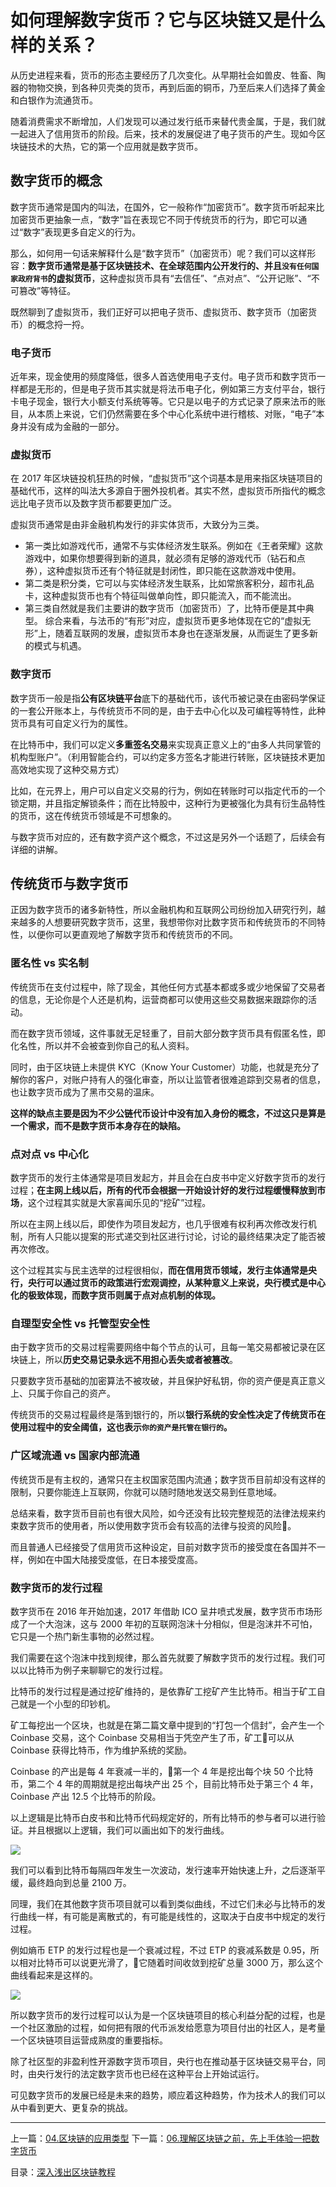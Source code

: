 # 如何理解数字货币？它与区块链又是什么样的关系？
从历史进程来看，货币的形态主要经历了几次变化。从早期社会如兽皮、牲畜、陶器的物物交换，到各种贝壳类的货币，再到后面的铜币，乃至后来人们选择了黄金和白银作为流通货币。

随着消费需求不断增加，人们发现可以通过发行纸币来替代贵金属，于是，我们就一起进入了信用货币的阶段。后来，技术的发展促进了电子货币的产生。现如今区块链技术的大热，它的第一个应用就是数字货币。

## 数字货币的概念
数字货币通常是国内的叫法，在国外，它一般称作“加密货币”。数字货币听起来比加密货币更抽象一点，“数字”旨在表现它不同于传统货币的行为，即它可以通过“数字”表现更多自定义的行为。

那么，如何用一句话来解释什么是“数字货币”（加密货币）呢？我们可以这样形容：**数字货币通常是基于区块链技术、在全球范围内公开发行的、并且`没有任何国家政府背书`的虚拟货币**，这种虚拟货币具有“去信任”、“点对点”、“公开记账”、“不可篡改”等特征。

既然聊到了虚拟货币，我们正好可以把电子货币、虚拟货币、数字货币（加密货币）的概念捋一捋。

### 电子货币
近年来，现金使用的频度降低，很多人首选使用电子支付。电子货币和数字货币一样都是无形的，但是电子货币其实就是将法币电子化，例如第三方支付平台，银行卡电子现金，银行大小额支付系统等等。它只是以电子的方式记录了原来法币的账目，从本质上来说，它们仍然需要在多个中心化系统中进行稽核、对账，“电子”本身并没有成为金融的一部分。

### 虚拟货币
在 2017 年区块链投机狂热的时候，“虚拟货币”这个词基本是用来指区块链项目的基础代币，这样的叫法大多源自于圈外投机者。其实不然，虚拟货币所指代的概念远比电子货币以及数字货币都要更加广泛。

虚拟货币通常是由非金融机构发行的非实体货币，大致分为三类。
*   第一类比如游戏代币，通常不与实体经济发生联系。例如在《王者荣耀》这款游戏中，如果你想要得到新的道具，就必须有足够的游戏代币（钻石和点券），这种虚拟货币还有个特征就是封闭性，即只能在这款游戏中使用。
*   第二类是积分类，它可以与实体经济发生联系，比如常旅客积分，超市礼品卡，这种虚拟货币也有个特征叫做单向性，即只能流入，而不能流出。
*   第三类自然就是我们主要讲的数字货币（加密货币）了，比特币便是其中典型。
综合来看，与法币的“有形”对应，虚拟货币更多地体现在它的“虚拟无形”上，随着互联网的发展，虚拟货币本身也在逐渐发展，从而诞生了更多新的模式与机遇。

### 数字货币
数字货币一般是指**公有区块链平台**底下的基础代币，该代币被记录在由密码学保证的一套公开账本上，与传统货币不同的是，由于去中心化以及可编程等特性，此种货币具有可自定义行为的属性。

在比特币中，我们可以定义**多重签名交易**来实现真正意义上的“由多人共同掌管的机构型账户”。（利用智能合约，可以约定多方签名才能进行转账，区块链技术更加高效地实现了这种交易方式）

比如，在元界上，用户可以自定义交易的行为，例如在转账时可以指定代币的一个锁定期，并且指定解锁条件；而在比特股中，这种行为更被强化为具有衍生品特性的货币，这在传统货币领域是不可想象的。

与数字货币对应的，还有数字资产这个概念，不过这是另外一个话题了，后续会有详细的讲解。

## 传统货币与数字货币

正因为数字货币的诸多新特性，所以金融机构和互联网公司纷纷加入研究行列，越来越多的人想要研究数字货币，这里，我想带你对比数字货币和传统货币的不同特性，以便你可以更直观地了解数字货币和传统货币的不同。

### 匿名性 vs 实名制
传统货币在支付过程中，除了现金，其他任何方式基本都或多或少地保留了交易者的信息，无论你是个人还是机构，运营商都可以使用这些交易数据来跟踪你的活动。

而在数字货币领域，这件事就无足轻重了，目前大部分数字货币具有假匿名性，即化名性，所以并不会被查到你自己的私人资料。

同时，由于区块链上未提供 KYC（Know Your Customer）功能，也就是充分了解你的客户，对账户持有人的强化审查，所以让监管者很难追踪到交易者的信息，也让数字货币成为了黑市交易的温床。

**这样的缺点主要是因为不少公链代币设计中没有加入身份的概念，不过这只是算是一个需求，而不是数字货币本身存在的缺陷。**

### 点对点 vs 中心化
数字货币的发行主体通常是项目发起方，并且会在白皮书中定义好数字货币的发行过程；**在主网上线以后，所有的代币会根据一开始设计好的发行过程缓慢释放到市场**，这个过程其实就是大家喜闻乐见的“挖矿”过程。

所以在主网上线以后，即使作为项目发起方，也几乎很难有权利再次修改发行机制，所有人只能以提案的形式递交到社区进行讨论，讨论的最终结果决定了能否被再次修改。

这个过程其实与民主选举的过程很相似，**而在信用货币领域，发行主体通常是央行，央行可以通过货币的政策进行宏观调控，从某种意义上来说，央行模式是中心化的极致体现，而数字货币则属于点对点机制的体现。**

### 自理型安全性 vs 托管型安全性
由于数字货币的交易过程需要网络中每个节点的认可，且每一笔交易都被记录在区块链上，所以**历史交易记录永远不用担心丢失或者被篡改**。

只要数字货币基础的加密算法不被攻破，并且保护好私钥，你的资产便是真正意义上、只属于你自己的资产。

传统货币的交易过程最终是落到银行的，所以**银行系统的安全性决定了传统货币在使用过程中的安全阈值，这也表示`你的资产是托管在银行的`。**

### 广区域流通 vs 国家内部流通
传统货币是有主权的，通常只在主权国家范围内流通；数字货币目前却没有这样的限制，只要你能连上互联网，你就可以随时随地发送交易到任意地域。

总结来看，数字货币目前也有很大风险，如今还没有比较完整规范的法律法规来约束数字货币的使用者，所以使用数字货币会有较高的法律与投资的风险。

而且普通人已经接受了信用货币这种设定，目前对数字货币的接受度在各国并不一样，例如在中国大陆接受度低，在日本接受度高。

### 数字货币的发行过程
数字货币在 2016 年开始加速，2017 年借助 ICO 呈井喷式发展，数字货币市场形成了一个大泡沫，这与 2000 年初的互联网泡沫十分相似，但是泡沫并不可怕，它只是一个热门新生事物的必然过程。

我们需要在这个泡沫中找到规律，那么首先就要了解数字货币的发行过程。我们可以以比特币为例子来聊聊它的发行过程。

比特币的发行过程是通过挖矿维持的，是依靠矿工挖矿产生比特币。相当于矿工自己就是一个小型的印钞机。

矿工每挖出一个区块，也就是在第二篇文章中提到的“打包一个信封”，会产生一个 Coinbase 交易，这个 Coinbase 交易相当于凭空产生了币，矿工可以从 Coinbase 获得比特币，作为维护系统的奖励。

Coinbase 的产出是每 4 年衰减一半的，第一个 4 年是挖出每个块 50 个比特币，第二个 4 年的周期就是挖出每块产出 25 个，目前比特币处于第三个 4 年，Coinbase 产出 12.5 个比特币的阶段。

以上逻辑是比特币白皮书和比特币代码规定好的，所有比特币的参与者可以进行验证。并且根据以上逻辑，我们可以画出如下的发行曲线。

![](https://github.com/yjjnls/blockchain-tutorial-cn/blob/master/img/5.1.png)

我们可以看到比特币每隔四年发生一次波动，发行速率开始快速上升，之后逐渐平缓，最终趋向到总量 2100 万。

同理，我们在其他数字货币项目就可以看到类似曲线，不过它们未必与比特币的发行曲线一样，有可能是离散式的，有可能是线性的，这取决于白皮书中规定的发行过程。

例如熵币 ETP 的发行过程也是一个衰减过程，不过 ETP 的衰减系数是 0.95，所以相对比特币可以说更光滑了，它随着时间收敛到挖矿总量 3000 万，那么这个曲线看起来是这样的。

![](https://github.com/yjjnls/blockchain-tutorial-cn/blob/master/img/5.2.png)

所以数字货币的发行过程可以认为是一个区块链项目的核心利益分配的过程，也是一个社区激励的过程，如何把有限的代币派发给愿意为项目付出的社区人，是考量一个区块链项目运营成熟度的重要指标。

除了社区型的非盈利性开源数字货币项目，央行也在推动基于区块链交易平台，同时，由央行发行的法定数字货币也已经在这种平台上开始试运行。

可见数字货币的发展已经是未来的趋势，顺应着这种趋势，作为技术人的我们可以从中看到更大、更复杂的挑战。


---
上一篇：[04.区块链的应用类型](https://github.com/yjjnls/blockchain-tutorial-cn/blob/master/doc/04.%E5%8C%BA%E5%9D%97%E9%93%BE%E7%9A%84%E5%BA%94%E7%94%A8%E7%B1%BB%E5%9E%8B.md)        下一篇：[06.理解区块链之前，先上手体验一把数字货币](https://github.com/yjjnls/blockchain-tutorial-cn/blob/master/doc/06.%E7%90%86%E8%A7%A3%E5%8C%BA%E5%9D%97%E9%93%BE%E4%B9%8B%E5%89%8D%EF%BC%8C%E5%85%88%E4%B8%8A%E6%89%8B%E4%BD%93%E9%AA%8C%E4%B8%80%E6%8A%8A%E6%95%B0%E5%AD%97%E8%B4%A7%E5%B8%81.md)  

目录：[深入浅出区块链教程](https://github.com/yjjnls/blockchain-tutorial-cn)